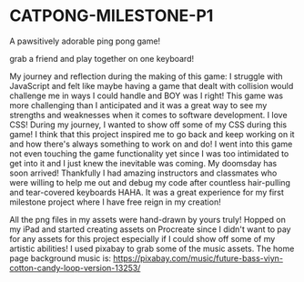 # CATPONG-MILESTONE-P1
A pawsitively adorable ping pong game!

grab a friend and play together on one keyboard!

My journey and reflection during the making of this game:
I struggle with JavaScript and felt like maybe having a game that dealt with collision would challenge me in ways I could handle and BOY was I right! This game was more challenging than I anticipated and it was a great way to see my strengths and weaknesses when it comes to software development. I love CSS! During my journey, I wanted to show off some of my CSS during this game! I think that this project inspired me to go back and keep working on it and how there's always something to work on and do! I went into this game not even touching the game functionality yet since I was too intimidated to get into it and I just knew the inevitable was coming. My doomsday has soon arrived! Thankfully I had amazing instructors and classmates who were willing to help me out and debug my code after countless hair-pulling and tear-covered keyboards HAHA. It was a great experience for my first milestone project where I have free reign in my creation! 

All the png files in my assets were hand-drawn by yours truly! Hopped on my iPad and started creating assets on Procreate since I didn't want to pay for any assets for this project especially if I could show off some of my artistic abilities! 
I used pixabay to grab some of the music assets. The home page background music is: https://pixabay.com/music/future-bass-viyn-cotton-candy-loop-version-13253/ 

